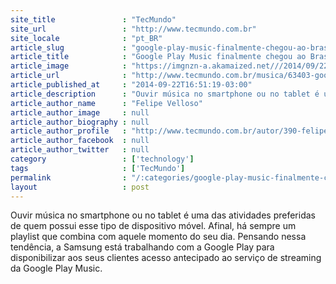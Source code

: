 ```yaml
---
site_title               : "TecMundo"
site_url                 : "http://www.tecmundo.com.br"
site_locale              : "pt_BR"
article_slug             : "google-play-music-finalmente-chegou-ao-brasil-e-ele-nos-impressionou"
article_title            : "Google Play Music finalmente chegou ao Brasil, e ele nos impressionou"
article_image            : "https://imgnzn-a.akamaized.net///2014/09/22/22165031057430-t1200x480.jpg"
article_url              : "http://www.tecmundo.com.br/musica/63403-google-play-music-finalmente-chega-brasil-ele-impressionou.htm"
article_published_at     : "2014-09-22T16:51:19-03:00"
article_description      : "Ouvir música no smartphone ou no tablet é uma das atividades preferidas de quem possui esse tipo de dispositivo móvel. Afinal, há sempre um playlist que combina com aquele momento do seu dia. Pensando nessa tendência, a Samsung está trabalhando com a Google Play para disponibilizar aos seus clientes acesso antecipado ao serviço de streaming da Google Play Music."
article_author_name      : "Felipe Velloso"
article_author_image     : null
article_author_biography : null
article_author_profile   : "http://www.tecmundo.com.br/autor/390-felipe-velloso/"
article_author_facebook  : null
article_author_twitter   : null
category                 : ['technology']
tags                     : ['TecMundo']
permalink                : "/:categories/google-play-music-finalmente-chegou-ao-brasil-e-ele-nos-impressionou/"
layout                   : post
---
```


Ouvir música no smartphone ou no tablet é uma das atividades preferidas de quem possui esse tipo de dispositivo móvel. Afinal, há sempre um playlist que combina com aquele momento do seu dia. Pensando nessa tendência, a Samsung está trabalhando com a Google Play para disponibilizar aos seus clientes acesso antecipado ao serviço de streaming da Google Play Music.

